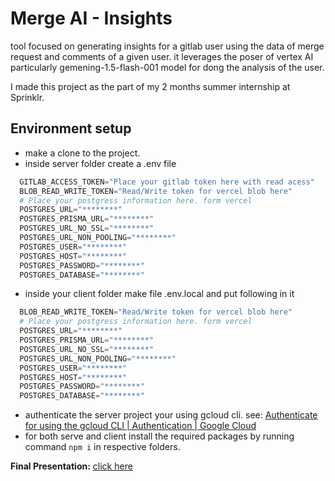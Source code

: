 # Merge AI - Insights
tool focused on generating insights for a gitlab user using the data of merge request and comments of a given user.
it leverages the poser of vertex AI particularly gemening-1.5-flash-001 model for dong the analysis of the user.

I made this project as the part of my 2 months summer internship at Sprinklr.

## Environment setup
- make a clone to the project.
- inside server folder create a .env file
```python
  GITLAB_ACCESS_TOKEN="Place your gitlab token here with read acess"
  BLOB_READ_WRITE_TOKEN="Read/Write token for vercel blob here"
  # Place your postgress information here. form vercel
  POSTGRES_URL="********"
  POSTGRES_PRISMA_URL="********"
  POSTGRES_URL_NO_SSL="********"
  POSTGRES_URL_NON_POOLING="********"
  POSTGRES_USER="********"
  POSTGRES_HOST="********"
  POSTGRES_PASSWORD="********"
  POSTGRES_DATABASE="********"
```
- inside your client folder make file .env.local and put following in it
```python
  BLOB_READ_WRITE_TOKEN="Read/Write token for vercel blob here"
  # Place your postgress information here. form vercel
  POSTGRES_URL="********"
  POSTGRES_PRISMA_URL="********"
  POSTGRES_URL_NO_SSL="********"
  POSTGRES_URL_NON_POOLING="********"
  POSTGRES_USER="********"
  POSTGRES_HOST="********"
  POSTGRES_PASSWORD="********"
  POSTGRES_DATABASE="********"
```
- authenticate the server project your using gcloud cli. see: [Authenticate for using the gcloud CLI | Authentication | Google Cloud](https://cloud.google.com/docs/authentication/gcloud#gcloud-credentials)
- for both serve and client install the required packages by running command  ``` npm i ``` in respective folders.

**Final Presentation:** [click here](https://docs.google.com/presentation/d/1P3pmx69XOV7E8pybV9YARDVxaK8y0_7A/edit?usp=sharing&ouid=109264835369932589961&rtpof=true&sd=true)

